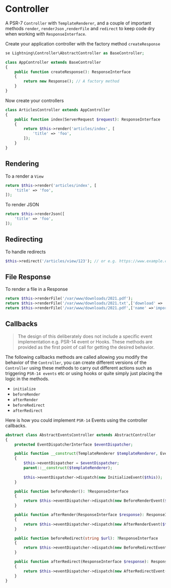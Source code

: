# Controller

A PSR-7 `Controller` with `TemplateRenderer`, and a couple of important methods `render`, `renderJson` ,`renderFile` and `redirect` to keep code dry when working with `ResponseInterface`.

Create your application controller with the factory method `createResponse`

```php
se Lightning\Controller\AbstractController as BaseController;

class AppController extends BaseController
{
    public function createResponse(): ResponseInterface
    {
        return new Response(); // A factory method 
    }
}
```

Now create your controllers

```php
class ArticlesController extends AppController
{
    public function index(ServerRequest $request): ResponseInterface
    {
        return $this->render('articles/index', [
            'title' => 'foo',
        ]);
    }
}
```

## Rendering

To a render a `View`

```php
return $this->render('articles/index', [
    'title' => 'foo',
]);
```

To render JSON

```php
return $this->renderJson([
    'title' => 'foo',
]);
```

## Redirecting

To handle redirects

```php
$this->redirect('/articles/view/123'); // or e.g. https://www.example.com
```

## File Response

To render a file in a Response

```php
return $this->renderFile('/var/www/downloads/2021.pdf');
return $this->renderFile('/var/www/downloads/2021.txt',['download' => 'false']); // To not force download
return $this->renderFile('/var/www/downloads/2021.pdf',['name' =>'important.pdf']); // To give the file a different name
```

## Callbacks

> The design of this deliberately does not include a specific event implementation e.g. PSR-14 event or Hooks. These methods are provided as the first point of call for getting the desired behavior.

The following callbacks methods are called allowing you modify the behavior of the `Controller`, you can create different versions of the `Controller` using these methods to carry out different actions such as triggering `PSR-14 events` etc or using hooks or quite simply just placing the logic in the methods.

- `initialize`
- `beforeRender`
- `afterRender`
- `beforeRedirect`
- `afterRedirect`

Here is how you could implement `PSR-14` Events using the controller callbacks.

```php
abstract class AbstractEventsController extends AbstractController
{
    protected EventDispatcherInterface $eventDispatcher;

    public function __construct(TemplateRenderer $templateRenderer, EventDispatcherInterface $eventDispatcher)
    {
        $this->eventDispatcher = $eventDispatcher;
        parent::__construct($templateRenderer);
        
        $this->eventDispatcher->dispatch(new InitializeEvent($this));
    }

    public function beforeRender(): ?ResponseInterface
    {
        return $this->eventDispatcher->dispatch(new BeforeRenderEvent($this, $this->request))->getResponse(); // Response object or null
    }

    public function afterRender(ResponseInterface $response): ResponseInterface
    {
        return $this->eventDispatcher->dispatch(new AfterRenderEvent($this, $this->request, $response))->getResponse();
    }

    public function beforeRedirect(string $url): ?ResponseInterface
    {
        return $this->eventDispatcher->dispatch(new BeforeRedirectEvent($this, $url, $this->request))->getResponse(); // Response object or null
    }

    public function afterRedirect(ResponseInterface $response): ResponseInterface
    {
        return $this->eventDispatcher->dispatch(new AfterRedirectEvent($this, $this->request, $response))->getResponse();
    }
}
```